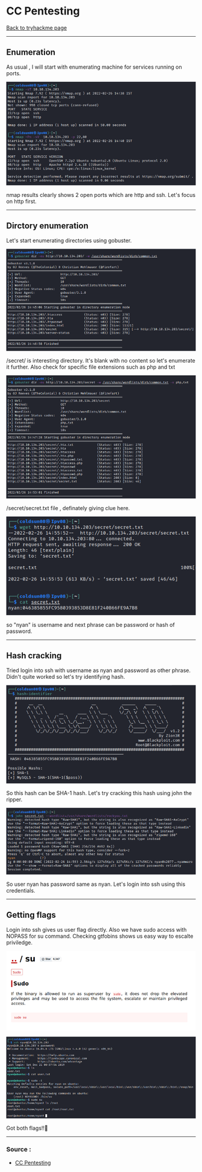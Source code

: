 # CC Pentesting
[Back to tryhackme page](../index.md)

---

## Enumeration
As usual , I will start with enumerating machine for services running on ports.

![nmap result](nmap%20result.png)

nmap results clearly shows 2 open ports which are http and ssh. Let's focus on http first.

---

## Dirctory enumeration
Let's start enumerating directories using gobuster.

![gobuster](gobuster%201.png)

/secret/ is interesting directory. It's blank with no content so let's enumerate it further. Also check for specific file extensions such as php and txt

![gobuster /secret](gobuster%202.png)

/secret/secret.txt file , definately giving clue here.

![secret.txt](secret.txt.png)

so "nyan" is username and next phrase can be password or hash of password.

---

## Hash cracking
Tried login into ssh with username as nyan and password as other phrase. Didn't quite worked so let's try identifying hash.

![identifying hash](identifying%20hash.png)

So this hash can be SHA-1 hash. Let's try cracking this hash using john the ripper.

![cracking hash](john%20hash%20cracking.png)

So user nyan has password same as nyan. Let's login into ssh using this credentials.

---

## Getting flags
Login into ssh gives us user flag directly. Also we have sudo access with NOPASS for su command. Checking gtfobins shows us easy way to escalte priviledge.

![gtfobins](gtfobins.png)

![flags](getting%20flags.png)

Got both flags!!🥳

---

### Source :
- [CC Pentesting](https://tryhackme.com/room/ccpentesting)


